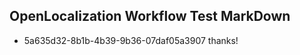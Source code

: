 ## OpenLocalization Workflow Test MarkDown
* 5a635d32-8b1b-4b39-9b36-07daf05a3907 
thanks!<!--HONumber=Mar16_HO3-->
